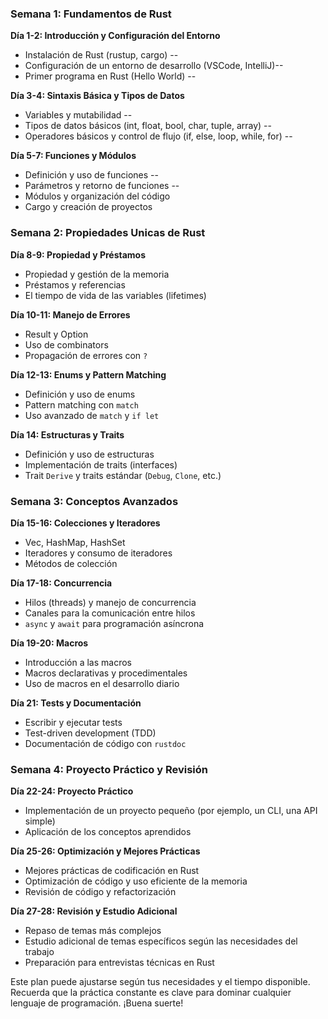 ### Semana 1: Fundamentos de Rust

**Día 1-2: Introducción y Configuración del Entorno**
- Instalación de Rust (rustup, cargo) -- 
- Configuración de un entorno de desarrollo (VSCode, IntelliJ)--
- Primer programa en Rust (Hello World) --

**Día 3-4: Sintaxis Básica y Tipos de Datos**
- Variables y mutabilidad --
- Tipos de datos básicos (int, float, bool, char, tuple, array) --
- Operadores básicos y control de flujo (if, else, loop, while, for) --

**Día 5-7: Funciones y Módulos**
- Definición y uso de funciones --
- Parámetros y retorno de funciones --
- Módulos y organización del código
- Cargo y creación de proyectos

### Semana 2: Propiedades Unicas de Rust

**Día 8-9: Propiedad y Préstamos**
- Propiedad y gestión de la memoria
- Préstamos y referencias
- El tiempo de vida de las variables (lifetimes)

**Día 10-11: Manejo de Errores**
- Result y Option
- Uso de combinators
- Propagación de errores con `?`

**Día 12-13: Enums y Pattern Matching**
- Definición y uso de enums
- Pattern matching con `match`
- Uso avanzado de `match` y `if let`

**Día 14: Estructuras y Traits**
- Definición y uso de estructuras
- Implementación de traits (interfaces)
- Trait `Derive` y traits estándar (`Debug`, `Clone`, etc.)

### Semana 3: Conceptos Avanzados

**Día 15-16: Colecciones y Iteradores**
- Vec, HashMap, HashSet
- Iteradores y consumo de iteradores
- Métodos de colección

**Día 17-18: Concurrencia**
- Hilos (threads) y manejo de concurrencia
- Canales para la comunicación entre hilos
- `async` y `await` para programación asíncrona

**Día 19-20: Macros**
- Introducción a las macros
- Macros declarativas y procedimentales
- Uso de macros en el desarrollo diario

**Día 21: Tests y Documentación**
- Escribir y ejecutar tests
- Test-driven development (TDD)
- Documentación de código con `rustdoc`

### Semana 4: Proyecto Práctico y Revisión

**Día 22-24: Proyecto Práctico**
- Implementación de un proyecto pequeño (por ejemplo, un CLI, una API simple)
- Aplicación de los conceptos aprendidos

**Día 25-26: Optimización y Mejores Prácticas**
- Mejores prácticas de codificación en Rust
- Optimización de código y uso eficiente de la memoria
- Revisión de código y refactorización

**Día 27-28: Revisión y Estudio Adicional**
- Repaso de temas más complejos
- Estudio adicional de temas específicos según las necesidades del trabajo
- Preparación para entrevistas técnicas en Rust

Este plan puede ajustarse según tus necesidades y el tiempo disponible. Recuerda que la práctica constante es clave para dominar cualquier lenguaje de programación. ¡Buena suerte!
